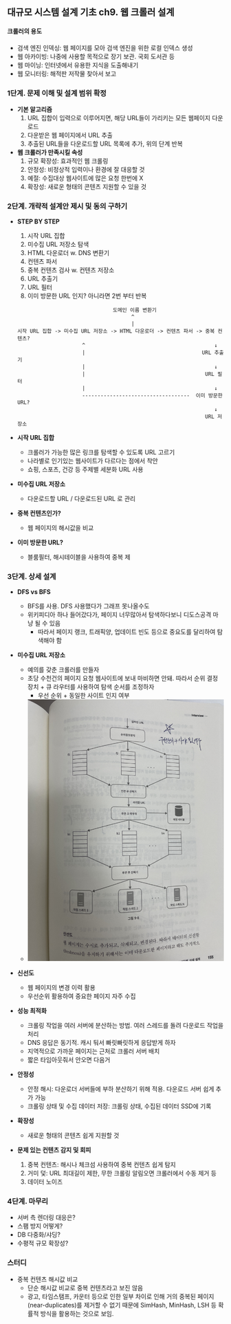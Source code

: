 ## 대규모 시스템 설계 기초 ch9. 웹 크롤러 설계

#### 크롤러의 용도
- 검색 엔진 인덱싱: 웹 페이지를 모아 검색 엔진을 위한 로컬 인덱스 생성
- 웹 아카이빙: 나중에 사용할 목적으로 장기 보관. 국회 도서관 등
- 웹 마이닝: 인터넷에서 유용한 지식을 도출해내기
- 웹 모니터링: 해적판 저작물 찾아서 보고

### 1단계. 문제 이해 및 설계 범위 확정
- **기본 알고리즘**
  1. URL 집합이 입력으로 이루어지면, 해당 URL들이 가리키는 모든 웹페이지 다운로드
  2. 다운받은 웹 페이지에서 URL 추출
  3. 추출된 URL들을 다운로드할 URL 목록에 추가, 위의 단계 반복
- **웹 크롤러가 만족시킬 속성**
  1. 규모 확장성: 효과적인 웹 크롤링
  2. 안정성: 비정상적 입력이나 환경에 잘 대응할 것
  3. 예절: 수집대상 웹사이트에 많은 요청 한번에 X
  4. 확장성: 새로운 형태의 콘텐츠 지원할 수 있을 것

### 2단계. 개략적 설계안 제시 및 동의 구하기
- **STEP BY STEP**
  1. 시작 URL 집합
  2. 미수집 URL 저장소 탐색
  3. HTML 다운로더 w. DNS 변환기
  4. 컨텐츠 파서
  5. 중복 컨텐츠 검사 w. 컨텐츠 저장소
  6. URL 추출기
  7. URL 필터
  8. 이미 방문한 URL 인지? 아니라면 2번 부터 반복
  ```
                                 도메인 이름 변환기
                                       ^
                                       |
  시작 URL 집합 -> 미수집 URL 저장소 -> HTML 다운로더 -> 컨텐츠 파서 -> 중복 컨텐츠?
                       ^                                          ↓
                       |                                      URL 추출기
                       |                                          ↓
                       |                                       URL 필터
                       |                                          ↓
                       -----------------------------------  이미 방문한 URL?
                                                                  ↓
                                                               URL 저장소
  ```

- **시작 URL 집합**
  - 크롤러가 가능한 많은 링크를 탐색할 수 있도록 URL 고르기
  - 나라별로 인기있는 웹사이트가 다르다는 점에서 착안
  - 쇼핑, 스포츠, 건강 등 주제별 세분화 URL 사용

- **미수집 URL 저장소**
  - 다운로드할 URL / 다운로드된 URL 로 관리

- **중복 컨텐츠인가?**
  - 웹 페이지의 해시값을 비교

- **이미 방문한 URL?**
  - 블룸필터, 해시테이블을 사용하여 중복 제

### 3단계. 상세 설계
- **DFS vs BFS**
  - BFS를 사용. DFS 사용했다가 그래프 못나올수도
  - 위키피디아 하나 들어갔다가, 페이지 너무많아서 탐색하다보니 디도스공격 마냥 될 수 있음
    - 따라서 페이지 랭크, 트래픽양, 업데이트 빈도 등으로 중요도를 달리하여 탐색해야 함

- **미수집 URL 저장소**
  - 예의를 갖춘 크롤러를 만들자
  - 초당 수천건의 페이지 요청 웹사이트에 보내 마비하면 안돼. 따라서 순위 결정 장치 + 큐 라우터를 사용하여 탐색 순서를 조정하자
    - 우선 순위 + 동일한 사이트 인지 여부
  - ![](../images/2025-07-28-url_queue.JPG)

- **신선도**
  - 웹 페이지의 변경 이력 활용
  - 우선순위 활용하여 중요한 페이지 자주 수집

- **성능 최적화**
  - 크롤링 작업을 여러 서버에 분산하는 방법. 여러 스레드를 돌려 다운로드 작업을 처리
  - DNS 응답은 동기적. 캐시 둬서 빠릿빠릿하게 응답받게 하자
  - 지역적으로 가까운 페이지는 근처로 크롤러 서버 배치
  - 짧은 타임아웃줘서 안오면 다음거

- **안정성**
  - 안정 해시: 다운로더 서버들에 부하 분산하기 위해 적용. 다운로드 서버 쉽게 추가 가능
  - 크롤링 상태 및 수집 데이터 저장: 크롤링 상태, 수집된 데이터 SSD에 기록

- **확장성**
  - 새로운 형태의 콘텐츠 쉽게 지원할 것

- **문제 있는 컨텐츠 감지 및 회피**
  1. 중복 컨텐츠: 해시나 체크섬 사용하여 중복 컨텐츠 쉽게 탐지
  2. 거미 덫: URL 최대길이 제한, 무한 크롤링 알림오면 크롤러에서 수동 제거 등
  3. 데이터 노이즈

### 4단계. 마무리
- 서버 측 렌더링 대응은?
- 스팸 방지 어떻게?
- DB 다중화/샤딩?
- 수평적 규모 확장성?

### 스터디
- 중복 컨텐츠 해시값 비교
  - 단순 해시값 비교로 중복 컨텐츠라고 보진 않음
  - 광고, 타임스탬프, 카운터 등으로 인한 일부 차이로 인해 거의 중복된 페이지(near-duplicates)를 제거할 수 없기 때문에 SimHash, MinHash, LSH 등 확률적 방식을 활용하는 것으로 보임.
